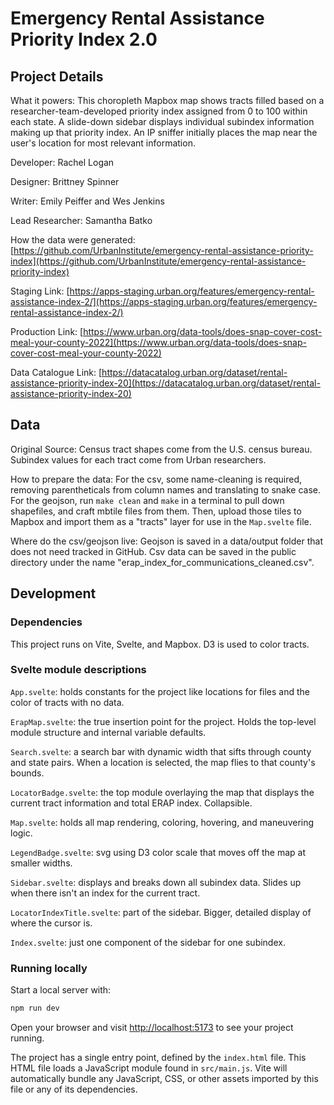 # Emergency Rental Assistance Priority Index 2.0
## Project Details
What it powers: This choropleth Mapbox map shows tracts filled based on a researcher-team-developed priority index assigned from 0 to 100 within each state. A slide-down sidebar displays individual subindex information making up that priority index. An IP sniffer initially places the map near the user's location for most relevant information.


Developer: Rachel Logan

Designer: Brittney Spinner

Writer: Emily Peiffer and Wes Jenkins

Lead Researcher: Samantha Batko


How the data were generated: [https://github.com/UrbanInstitute/emergency-rental-assistance-priority-index](https://github.com/UrbanInstitute/emergency-rental-assistance-priority-index)

Staging Link: [https://apps-staging.urban.org/features/emergency-rental-assistance-index-2/](https://apps-staging.urban.org/features/emergency-rental-assistance-index-2/)

Production Link: [https://www.urban.org/data-tools/does-snap-cover-cost-meal-your-county-2022](https://www.urban.org/data-tools/does-snap-cover-cost-meal-your-county-2022)

Data Catalogue Link: [https://datacatalog.urban.org/dataset/rental-assistance-priority-index-20](https://datacatalog.urban.org/dataset/rental-assistance-priority-index-20)


## Data
Original Source: Census tract shapes come from the U.S. census bureau. Subindex values for each tract come from Urban researchers.

How to prepare the data: For the csv, some name-cleaning is required, removing parentheticals from column names and translating to snake case. For the geojson, run `make clean` and `make` in a terminal to pull down shapefiles, and craft mbtile files from them. Then, upload those tiles to Mapbox and import them as a "tracts" layer for use in the `Map.svelte` file.

Where do the csv/geojson live: Geojson is saved in a data/output folder that does not need tracked in GitHub. Csv data can be saved in the public directory under the name "erap_index_for_communications_cleaned.csv".

## Development
### Dependencies
This project runs on Vite, Svelte, and Mapbox. D3 is used to color tracts. 

### Svelte module descriptions
`App.svelte`: holds constants for the project like locations for files and the color of tracts with no data.

`ErapMap.svelte`: the true insertion point for the project. Holds the top-level module structure and internal variable defaults.

`Search.svelte`: a search bar with dynamic width that sifts through county and state pairs. When a location is selected, the map flies to that county's bounds.

`LocatorBadge.svelte`: the top module overlaying the map that displays the current tract information and total ERAP index. Collapsible.

`Map.svelte`: holds all map rendering, coloring, hovering, and maneuvering logic.

`LegendBadge.svelte`: svg using D3 color scale that moves off the map at smaller widths.

`Sidebar.svelte`: displays and breaks down all subindex data. Slides up when there isn't an index for the current tract.

`LocatorIndexTitle.svelte`: part of the sidebar. Bigger, detailed display of where the cursor is.

`Index.svelte`: just one component of the sidebar for one subindex.

### Running locally
Start a local server with:

```bash
npm run dev
```

Open your browser and visit [http://localhost:5173](http://localhost:5173) to see your project running.

The project has a single entry point, defined by the `index.html` file. This HTML file loads a JavaScript module found in `src/main.js`. Vite will automatically bundle any JavaScript, CSS, or other assets imported by this file or any of its dependencies.
